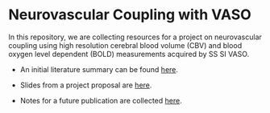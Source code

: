 # Neurovascular Coupling with VASO

In this repository, we are collecting resources for a project on neurovascular coupling using high resolution cerebral blood volume (CBV) and blood oxygen level dependent (BOLD) measurements acquired by SS SI VASO.

- An initial literature summary can be found [here](https://docs.google.com/document/d/1vWa6RwnGaQvpN9fWnInSuZGsvmA0x_ivX2YPMoPk5IM/edit#).

- Slides from a project proposal are [here](https://docs.google.com/presentation/d/1s_ceFfweCAvHI7N5QkzH7sh8249NDZwv_dmok3_8piU/edit#slide=id.p).

- Notes for a future publication are collected [here](https://docs.google.com/document/d/1x3nwHK0zGsvmqTaFmghBqQGu6THCJtkxaWdBeV_4Qzw/edit#).
